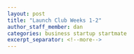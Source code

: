 ```yaml
---
layout: post
title: "Launch Club Weeks 1-2"
author_staff_member: dan
categories: business startup startmate
excerpt_separator: <!--more-->
---
```



<!--more-->

